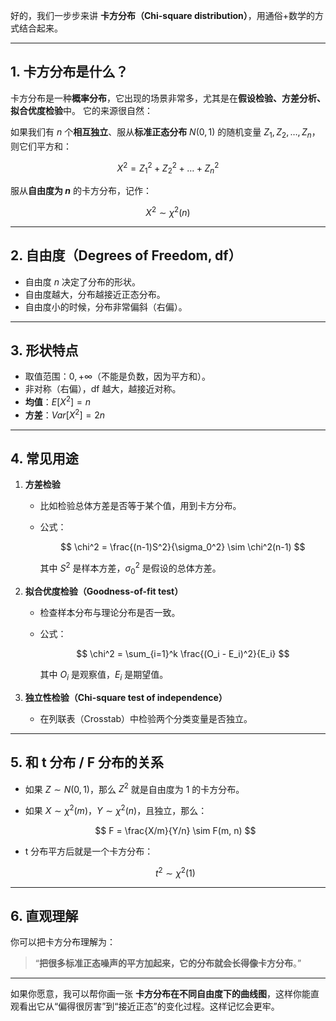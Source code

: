 
好的，我们一步步来讲 **卡方分布（Chi-square distribution）**，用通俗+数学的方式结合起来。

---

## 1. 卡方分布是什么？

卡方分布是一种**概率分布**，它出现的场景非常多，尤其是在**假设检验、方差分析、拟合优度检验**中。
它的来源很自然：

如果我们有 $n$ 个**相互独立**、服从**标准正态分布** $N(0,1)$ 的随机变量 $Z_1, Z_2, \dots, Z_n$，
则它们平方和：

$$
X^2 = Z_1^2 + Z_2^2 + \dots + Z_n^2
$$

服从**自由度为 $n$** 的卡方分布，记作：

$$
X^2 \sim \chi^2(n)
$$

---

## 2. 自由度（Degrees of Freedom, df）

* 自由度 $n$ 决定了分布的形状。
* 自由度越大，分布越接近正态分布。
* 自由度小的时候，分布非常偏斜（右偏）。

---

## 3. 形状特点

* 取值范围：$0, +\infty$（不能是负数，因为平方和）。
* 非对称（右偏），df 越大，越接近对称。
* **均值**：$E[X^2] = n$
* **方差**：$Var[X^2] = 2n$

---

## 4. 常见用途

1. **方差检验**

   * 比如检验总体方差是否等于某个值，用到卡方分布。
   * 公式：

     $$
     \chi^2 = \frac{(n-1)S^2}{\sigma_0^2} \sim \chi^2(n-1)
     $$

     其中 $S^2$ 是样本方差，$\sigma_0^2$ 是假设的总体方差。

2. **拟合优度检验（Goodness-of-fit test）**

   * 检查样本分布与理论分布是否一致。
   * 公式：

     $$
     \chi^2 = \sum_{i=1}^k \frac{(O_i - E_i)^2}{E_i}
     $$

     其中 $O_i$ 是观察值，$E_i$ 是期望值。

3. **独立性检验（Chi-square test of independence）**

   * 在列联表（Crosstab）中检验两个分类变量是否独立。

---

## 5. 和 t 分布 / F 分布的关系

* 如果 $Z \sim N(0,1)$，那么 $Z^2$ 就是自由度为 1 的卡方分布。
* 如果 $X \sim \chi^2(m)$，$Y \sim \chi^2(n)$，且独立，那么：

  $$
  F = \frac{X/m}{Y/n} \sim F(m, n)
  $$
* t 分布平方后就是一个卡方分布：

  $$
  t^2 \sim \chi^2(1)
  $$

---

## 6. 直观理解

你可以把卡方分布理解为：

> “**把很多标准正态噪声的平方加起来，它的分布就会长得像卡方分布**。”

---

如果你愿意，我可以帮你画一张 **卡方分布在不同自由度下的曲线图**，这样你能直观看出它从“偏得很厉害”到“接近正态”的变化过程。这样记忆会更牢。



